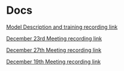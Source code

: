 # Docs

[Model Description and training recording link](https://drive.google.com/file/d/1lkUb_i4d_9wkb6rWygO3kcezMtsKW2D7/view?usp=sharing)

[December 23rd Meeting recording link](https://drive.google.com/file/d/1r2EHN4q4vvdJurtasnt7HNHf6609QMsG/view?usp=sharing)

[December 27th Meeting recording link](https://drive.google.com/file/d/1NPXtrT08k6zfvmkdacfuLnFV2Ikjh2Cq/view?usp=sharing)

[December 19th Meeting recording link](https://drive.google.com/file/d/1v1qvt9293tjvfW4tyXYQVNdB_U4nigo9/view?usp=sharing)
